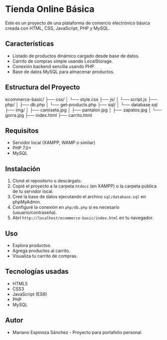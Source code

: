 # Tienda Online Básica

Este es un proyecto de una plataforma de comercio electrónico básica creada con HTML, CSS, JavaScript, PHP y MySQL.

## Características

- Listado de productos dinámico cargado desde base de datos.
- Carrito de compras simple usando LocalStorage.
- Conexión backend sencilla usando PHP.
- Base de datos MySQL para almacenar productos.

## Estructura del Proyecto

ecommerce-basic/
├── css/
│   └── style.css
├── js/
│   └── script.js
├── php/
│   ├── db.php
│   └── get-products.php
├── sql/
│   └── database.sql
├── img/
│   ├── camiseta.jpg
│   ├── pantalon.jpg
│   ├── zapatos.jpg
│   └── gorra.jpg
├── index.html
├── carrito.html


## Requisitos

- Servidor local (XAMPP, WAMP o similar)
- PHP 7.0+
- MySQL

## Instalación

1. Cloné el repositorio o descárgalo.
2. Copié el proyecto a la carpeta `htdocs` (en XAMPP) o la carpeta pública de tu servidor local.
3. Creé la base de datos ejecutando el archivo `sql/database.sql` en phpMyAdmin.
4. Configuré la conexión en `php/db.php` si es necesario (usuario/contraseña).
5. Abrí `http://localhost/ecommerce-basic/index.html` en tu navegador.

## Uso

- Explora productos.
- Agrega productos al carrito.
- Visualiza tu carrito de compras.

## Tecnologías usadas

- HTML5
- CSS3
- JavaScript (ES6)
- PHP
- MySQL

## Autor

- Mariano Espinoza Sánchez - Proyecto para portafolio personal.
